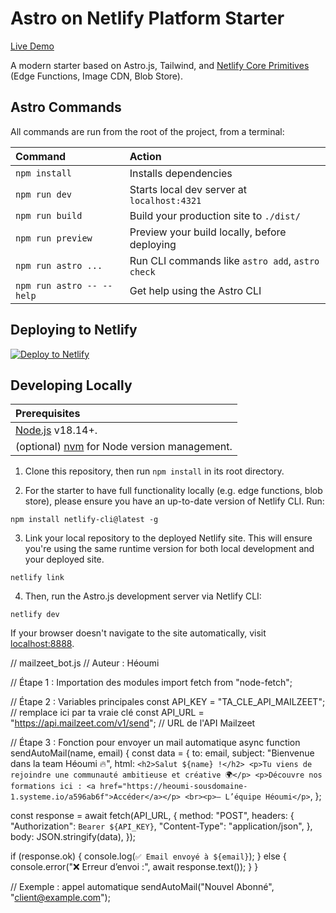 # Astro on Netlify Platform Starter

[Live Demo](https://astro-platform-starter.netlify.app/)

A modern starter based on Astro.js, Tailwind, and [Netlify Core Primitives](https://docs.netlify.com/core/overview/#develop) (Edge Functions, Image CDN, Blob Store).

## Astro Commands

All commands are run from the root of the project, from a terminal:

| Command                   | Action                                           |
| :------------------------ | :----------------------------------------------- |
| `npm install`             | Installs dependencies                            |
| `npm run dev`             | Starts local dev server at `localhost:4321`      |
| `npm run build`           | Build your production site to `./dist/`          |
| `npm run preview`         | Preview your build locally, before deploying     |
| `npm run astro ...`       | Run CLI commands like `astro add`, `astro check` |
| `npm run astro -- --help` | Get help using the Astro CLI                     |

## Deploying to Netlify

[![Deploy to Netlify](https://www.netlify.com/img/deploy/button.svg)](https://app.netlify.com/start/deploy?repository=https://github.com/netlify-templates/astro-platform-starter)

## Developing Locally

| Prerequisites                                                                |
| :--------------------------------------------------------------------------- |
| [Node.js](https://nodejs.org/) v18.14+.                                      |
| (optional) [nvm](https://github.com/nvm-sh/nvm) for Node version management. |

1. Clone this repository, then run `npm install` in its root directory.

2. For the starter to have full functionality locally (e.g. edge functions, blob store), please ensure you have an up-to-date version of Netlify CLI. Run:

```
npm install netlify-cli@latest -g
```

3. Link your local repository to the deployed Netlify site. This will ensure you're using the same runtime version for both local development and your deployed site.

```
netlify link
```

4. Then, run the Astro.js development server via Netlify CLI:

```
netlify dev
```

If your browser doesn't navigate to the site automatically, visit [localhost:8888](http://localhost:8888).

// mailzeet_bot.js
// Auteur : Héoumi

// Étape 1 : Importation des modules
import fetch from "node-fetch";

// Étape 2 : Variables principales
const API_KEY = "TA_CLE_API_MAILZEET"; // remplace ici par ta vraie clé
const API_URL = "https://api.mailzeet.com/v1/send"; // URL de l'API Mailzeet

// Étape 3 : Fonction pour envoyer un mail automatique
async function sendAutoMail(name, email) {
  const data = {
    to: email,
    subject: "Bienvenue dans la team Héoumi 🔥",
    html: `<h2>Salut ${name} !</h2>
           <p>Tu viens de rejoindre une communauté ambitieuse et créative 🌍</p>
           <p>Découvre nos formations ici : <a href="https://heoumi-sousdomaine-1.systeme.io/a596ab6f">Accéder</a></p>
           <br><p>— L’équipe Héoumi</p>`,
  };

  const response = await fetch(API_URL, {
    method: "POST",
    headers: {
      "Authorization": `Bearer ${API_KEY}`,
      "Content-Type": "application/json",
    },
    body: JSON.stringify(data),
  });

  if (response.ok) {
    console.log(`✅ Email envoyé à ${email}`);
  } else {
    console.error("❌ Erreur d’envoi :", await response.text());
  }
}

// Exemple : appel automatique
sendAutoMail("Nouvel Abonné", "client@example.com");
